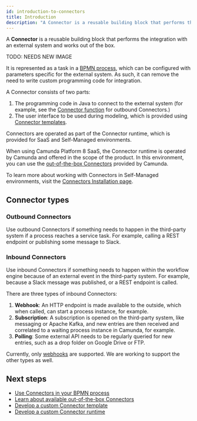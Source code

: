 ```yaml
---
id: introduction-to-connectors
title: Introduction
description: "A Connector is a reusable building block that performs the integration with an external system and works out of the box."
---
```


A **Connector** is a reusable building block that performs the integration with an external system and works out of the box.

TODO: NEEDS NEW IMAGE

It is represented as a task in a [BPMN process](../concepts/processes.md), which can be configured with parameters specific for the external system. As such, it can remove the need to write custom programming code for integration.

A Connector consists of two parts:

1. The programming code in Java to connect to the external system (for example, see the [Connector function](./custom-built-connectors/connector-sdk.md#runtime-logic) for outbound Connectors.)
2. The user interface to be used during modeling, which is provided using [Connector templates](./custom-built-connectors/connector-templates.md).

Connectors are operated as part of the Connector runtime, which is provided for SaaS and Self-Managed environments.

When using Camunda Platform 8 SaaS, the Connector runtime is operated by Camunda and offered in the scope of the product. In this environment, you can use the [out-of-the-box Connectors](./out-of-the-box-connectors/available-connectors-overview.md) provided by Camunda.

To learn more about working with Connectors in Self-Managed environments, visit the [Connectors Installation page](/self-managed/connectors-deployment/install-and-start.md).

## Connector types

### Outbound Connectors

Use outbound Connectors if something needs to happen in the third-party system if a process reaches a service task. For example, calling a REST endpoint or publishing some message to Slack.

### Inbound Connectors

Use inbound Connectors if something needs to happen within the workflow engine because of an external event in the third-party system. For example, because a Slack message was published, or a REST endpoint is called.

There are three types of inbound Connectors:

1. **Webhook**: An HTTP endpoint is made available to the outside, which when called, can start a process instance, for example.
2. **Subscription**: A subscription is opened on the third-party system, like messaging or Apache Kafka, and new entries are then received and correlated to a waiting process instance in Camunda, for example.
3. **Polling**: Some external API needs to be regularly queried for new entries, such as a drop folder on Google Drive or FTP.

Currently, only [webhooks](out-of-the-box-connectors/http-webhook.md) are supported. We are working to support the other types as well.

## Next steps

- [Use Connectors in your BPMN process](./use-connectors.md)
- [Learn about available out-of-the-box Connectors](./out-of-the-box-connectors/available-connectors-overview.md)
- [Develop a custom Connector template](./custom-built-connectors/connector-templates.md)
- [Develop a custom Connector runtime](./custom-built-connectors/connector-sdk.md)
